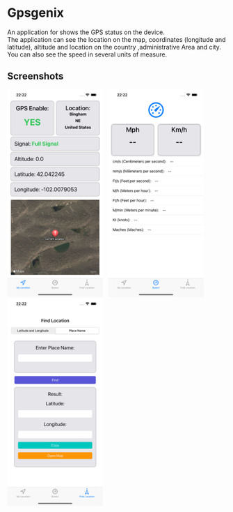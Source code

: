 
Gpsgenix
==========
An application for shows the GPS status on the device. <br>
The application can see the location on the map, coordinates (longitude and latitude), altitude and location on the country ,administrative Area and city.<br>
You can also see the speed in several units of measure.

## Screenshots 
  <p float="left">
    <img src="./Screenshot/iPhone/0.png" width="220" />&nbsp;&nbsp;
  <img src="./Screenshot/iPhone/1.png" width="220" />&nbsp;&nbsp;
  <img src="./Screenshot/iPhone/2.png" width="220" />&nbsp;&nbsp;
</p>
